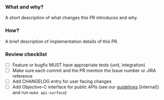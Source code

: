 ### What and why?

A short description of what changes this PR introduces and why.

### How?

A brief description of implementation details of this PR.

### Review checklist
- [ ] Feature or bugfix MUST have appropriate tests (unit, integration)
- [ ] Make sure each commit and the PR mention the Issue number or JIRA reference
- [ ] Add CHANGELOG entry for user facing changes
- [ ] Add Objective-C interface for public APIs (see our [guidelines](https://datadoghq.atlassian.net/wiki/spaces/RUMP/pages/3157787243/RFC+-+Modular+Objective-C+Interface#Recommended-solution) [internal]) and run `make api-surface`)
